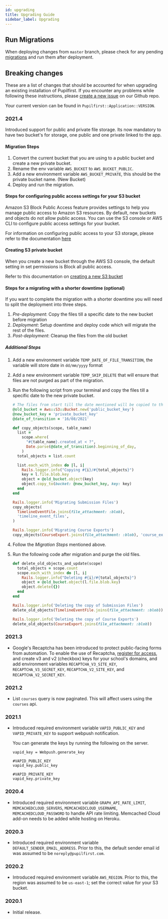 ```yaml
---
id: upgrading
title: Upgrading Guide
sidebar_label: Upgrading
---
```


## Run Migrations

When deploying changes from `master` branch, please check for any pending [migrations](https://edgeguides.rubyonrails.org/active_record_migrations.html)
and run them after deployment.

## Breaking changes

These are a list of changes that should be accounted for when upgrading an existing installation of Pupilfirst. If you
encounter any problems while following these instructions, please [create a new issue](https://github.com/pupilfirst/pupilfirst/issues/new/choose)
on our Github repo.

Your current version can be found in `Pupilfirst::Application::VERSION`.

### 2021.4

Introduced support for public and private file storage. Its now mandatory to have two bucket's for storage, one public and one private linked to the app.

#### Migration Steps

<!-- Improve documentation -->

1. Convert the current bucket that you are using to a public bucket and create a new private bucket.
2. Rename the env variable `AWS_BUCKET` to `AWS_BUCKET_PUBLIC`.
3. Add a new environment variable `AWS_BUCKET_PRIVATE`, this should be the private bucket name. (New Bucket)
4. Deploy and run the migration.

#### Steps for configuring public access settings for your S3 bucket

Amazon S3 Block Public Access feature provides settings to help you manage public access to Amazon S3 resources. By default, new buckets and objects do not allow public access.
You can use the S3 console or AWS CLI to configure public access settings for your bucket. 

For information on configuring public access to your S3 storage, please refer to the documentation [here](https://docs.aws.amazon.com/AmazonS3/latest/userguide/configuring-block-public-access-bucket.html)

#### Creating S3 private bucket
When you create a new bucket through the AWS S3 console, the default setting in set permissions is Block all public access.

Refer to this documentation on [creating a new S3 bucket](https://docs.aws.amazon.com/AmazonS3/latest/userguide/create-bucket-overview.html)

#### Steps for a migrating with a shorter downtime (optional)

If you want to complete the migration with a shorter downtime you will need to split the deployment into three steps.

1. _Pre-deployment_: Copy the files till a specific date to the new bucket before migration
2. _Deployment_: Setup downtime and deploy code which will migrate the rest of the files.
3. _Post-deployment_: Cleanup the files from the old bucket

##### Additional Steps

1. Add a new environment variable `TEMP_DATE_OF_FILE_TRANSITION`, the variable will store date in `dd/mm/yyyy` format
2. Add a new environment variable `TEMP_SKIP_DELETE` that will ensure that files are not purged as part of the migration.
3. Run the following script from your terminal and copy the files till a specific date to the new private bucket.

   ```ruby
   # The files from start till the date mentioned will be copied to the new private bucket. Format dd/mm/yyyy
   @old_bucket = Aws::S3::Bucket.new('public_bucket_key')
   @new_bucket_key = 'private_bucket_key'
   @date_of_transition = '16/08/2021'

   def copy_objects(scope, table_name)
     list =
       scope.where(
         "#{table_name}.created_at < ?",
         Date.parse(@date_of_transition).beginning_of_day,
       )
     total_objects = list.count

     list.each_with_index do |l, i|
       Rails.logger.info("Copying #{i}/#{total_objects}")
       key = l.file.blob.key
       object = @old_bucket.object(key)
       object.copy_to(bucket: @new_bucket_key, key: key)
     end
   end

   Rails.logger.info('Migrating Submission Files')
   copy_objects(
     TimelineEventFile.joins(file_attachment: :blob),
     'timeline_event_files',
   )

   Rails.logger.info('Migrating Course Exports')
   copy_objects(CourseExport.joins(file_attachment: :blob), 'course_exports')
   ```

4. Follow the _Migration Steps_ mentioned above.
5. Run the following code after migration and purge the old files.

   ```ruby
   def delete_old_objects_and_update(scope)
     total_objects = scope.count
     scope.each_with_index do |l, i|
       Rails.logger.info("Deleting #{i}/#{total_objects}")
       object = @old_bucket.object(l.file.blob.key)
       object.delete({})
     end
   end

   Rails.logger.info('Deleting the copy of Submission Files')
   delete_old_objects(TimelineEventFile.joins(file_attachment: :blob))

   Rails.logger.info('Deleting the copy of Course Exports')
   delete_old_objects(CourseExport.joins(file_attachment: :blob))
   ```

### 2021.3

- Google's Recaptcha has been introduced to protect public-facing forms from automation.
  To enable the use of Recaptcha, [register for access](https://www.google.com/recaptcha),
  and create v3 and v2 (checkbox) keys for your school's domains, and add environment variables
  `RECAPTCHA_V3_SITE_KEY`, `RECAPTCHA_V3_SECRET_KEY`, `RECAPTCHA_V2_SITE_KEY`, and `RECAPTCHA_V2_SECRET_KEY`.

### 2021.2

- List `courses` query is now paginated. This will affect users using the `courses` api.

### 2021.1

- Introduced required environment variable `VAPID_PUBLIC_KEY` and `VAPID_PRIVATE_KEY` to support
  webpush notification.

  You can generate the keys by running the following on the server.

  ```
  vapid_key = Webpush.generate_key

  #VAPID_PUBLIC_KEY
  vapid_key.public_key

  #VAPID_PRIVATE_KEY
  vapid_key.private_key
  ```

### 2020.4

- Introduced required environment variable `GRAPH_API_RATE_LIMIT`, `MEMCACHEDCLOUD_SERVERS`, `MEMCACHEDCLOUD_USERNAME`,
  `MEMCACHEDCLOUD_PASSWORD` to handle API rate limiting. Memcached Cloud add-on needs to be added while hosting on Heroku.

### 2020.3

- Introduced required environment variable `DEFAULT_SENDER_EMAIL_ADDRESS`. Prior to this, the default sender email id
  was assumed to be `noreply@pupilfirst.com`.

### 2020.2

- Introduced required environment variable `AWS_REGION`. Prior to this, the region was assumed to be `us-east-1`; set
  the correct value for your S3 bucket.

### 2020.1

- Initial release.
